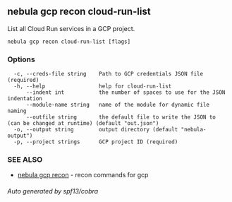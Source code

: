 ## nebula gcp recon cloud-run-list

List all Cloud Run services in a GCP project.

```
nebula gcp recon cloud-run-list [flags]
```

### Options

```
  -c, --creds-file string    Path to GCP credentials JSON file (required)
  -h, --help                 help for cloud-run-list
      --indent int           the number of spaces to use for the JSON indentation
      --module-name string   name of the module for dynamic file naming
      --outfile string       the default file to write the JSON to (can be changed at runtime) (default "out.json")
  -o, --output string        output directory (default "nebula-output")
  -p, --project strings      GCP project ID (required)
```

### SEE ALSO

* [nebula gcp recon](nebula_gcp_recon.md)	 - recon commands for gcp

###### Auto generated by spf13/cobra
